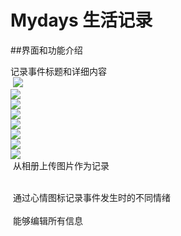 # Mydays 生活记录

##界面和功能介绍

  记录事件标题和详细内容<br>
  ![](https://github.com/labman010/Mydays/blob/master/gitpictures/2.png) <br>
  ![](https://github.com/labman010/Mydays/blob/master/gitpictures/3.png) <br>
  ![](https://github.com/labman010/Mydays/blob/master/gitpictures/4.png) <br>
  ![](https://github.com/labman010/Mydays/blob/master/gitpictures/5.png) <br>
  ![](https://github.com/labman010/Mydays/blob/master/gitpictures/6.png) <br>
  ![](https://github.com/labman010/Mydays/blob/master/gitpictures/7.png) <br>
  ![](https://github.com/labman010/Mydays/blob/master/gitpictures/8.png) <br>
  ![](https://github.com/labman010/Mydays/blob/master/gitpictures/9.png) <br>
  从相册上传图片作为记录<br>
  <br>
  
  通过心情图标记录事件发生时的不同情绪<br>
 <br>
  能够编辑所有信息<br>
  <br>
  
  

